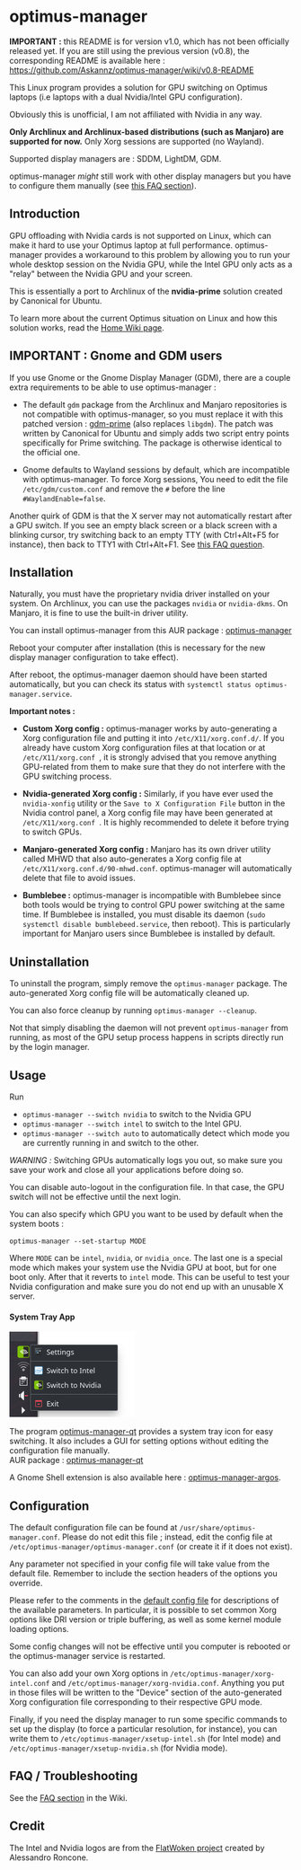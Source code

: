 optimus-manager
==================

**IMPORTANT :** this README is for version v1.0, which has not been officially released yet. If you are still using the previous version (v0.8), the corresponding README is available here : https://github.com/Askannz/optimus-manager/wiki/v0.8-README

This Linux program provides a solution for GPU switching on Optimus laptops (i.e laptops with a dual Nvidia/Intel GPU configuration).

Obviously this is unofficial, I am not affiliated with Nvidia in any way.

**Only Archlinux and Archlinux-based distributions (such as Manjaro) are supported for now.**
Only Xorg sessions are supported (no Wayland).

Supported display managers are : SDDM, LightDM, GDM.

optimus-manager *might* still work with other display managers but you have to configure them manually (see [this FAQ section](https://github.com/Askannz/optimus-manager/wiki/FAQ,-common-issues,-troubleshooting#my-display-manager-is-not-sddm-lightdm-nor-sddm)).

Introduction
----------
GPU offloading with Nvidia cards is not supported on Linux, which can make it hard to use your Optimus laptop at full performance. optimus-manager provides a workaround to this problem by allowing you to run your whole desktop session on the Nvidia GPU, while the Intel GPU only acts as a "relay" between the Nvidia GPU and your screen.

This is essentially a port to Archlinux of the **nvidia-prime** solution created by Canonical for Ubuntu.

To learn more about the current Optimus situation on Linux and how this solution works, read the [Home Wiki page](https://github.com/Askannz/optimus-manager/wiki).


IMPORTANT : Gnome and GDM users
----------

If you use Gnome or the Gnome Display Manager (GDM), there are a couple extra requirements to be able to use optimus-manager :

* The default `gdm` package from the Archlinux and Manjaro repositories is not compatible with optimus-manager, so you must replace it with this patched version : [gdm-prime](https://aur.archlinux.org/packages/gdm-prime/) (also replaces `libgdm`). The patch was written by Canonical for Ubuntu and simply adds two script entry points specifically for Prime switching. The package is otherwise identical to the official one.

* Gnome defaults to Wayland sessions by default, which are incompatible with optimus-manager. To force Xorg sessions, You need to edit the file `/etc/gdm/custom.conf` and remove the `#` before the line `#WaylandEnable=false`.

Another quirk of GDM is that the X server may not automatically restart after a GPU switch. If you see an empty black screen or a black screen with a blinking cursor, try switching back to an empty TTY (with Ctrl+Alt+F5 for instance), then back to TTY1 with Ctrl+Alt+F1. See [this FAQ question](https://github.com/Askannz/optimus-manager/wiki/FAQ,-common-issues,-troubleshooting#after-trying-to-switch-gpus-i-am-stuck-with-a-black-screen-or-a-black-screen-with-a-blinking-cursor-or-a-tty-login-screen).


Installation
----------

Naturally, you must have the proprietary nvidia driver installed on your system. On Archlinux, you can use the packages `nvidia` or `nvidia-dkms`. On Manjaro, it is fine to use the built-in driver utility.

You can install optimus-manager from this AUR package : [optimus-manager](https://aur.archlinux.org/packages/optimus-manager/)

Reboot your computer after installation (this is necessary for the new display manager configuration to take effect).

After reboot, the optimus-manager daemon should have been started automatically, but you can check its status with `systemctl status optimus-manager.service`.

**Important notes :**

* **Custom Xorg config :** optimus-manager works by auto-generating a Xorg configuration file and putting it into `/etc/X11/xorg.conf.d/`. If you already have custom Xorg configuration files at that location or at `/etc/X11/xorg.conf `, it is strongly advised that you remove anything GPU-related from them to make sure that they do not interfere with the GPU switching process.

* **Nvidia-generated Xorg config :** Similarly, if you have ever used the `nvidia-xonfig` utility or the `Save to X Configuration File` button in the Nvidia control panel, a Xorg config file may have been generated at `/etc/X11/xorg.conf `. It is highly recommended to delete it before trying to switch GPUs.

* **Manjaro-generated Xorg config :** Manjaro has its own driver utility called MHWD that also auto-generates a Xorg config file at `/etc/X11/xorg.conf.d/90-mhwd.conf`. optimus-manager will automatically delete that file to avoid issues.

* **Bumblebee :** optimus-manager is incompatible with Bumblebee since both tools would be trying to control GPU power switching at the same time. If Bumblebee is installed, you must disable its daemon (`sudo systemctl disable bumblebeed.service`, then reboot). This is particularly important for Manjaro users since Bumblebee is installed by default.

Uninstallation
----------

To uninstall the program, simply remove the `optimus-manager` package. The auto-generated Xorg config file will be automatically cleaned up.

You can also force cleanup by running `optimus-manager --cleanup`.

Not that simply disabling the daemon will not prevent `optimus-manager` from running, as most of the GPU setup process happens in scripts directly run by the login manager.

Usage
----------

Run
* `optimus-manager --switch nvidia` to switch to the Nvidia GPU
* `optimus-manager --switch intel` to switch to the Intel GPU.
* `optimus-manager --switch auto` to automatically detect which mode you are currently running in and switch to the other.

*WARNING :* Switching GPUs automatically logs you out, so make sure you save your work and close all your applications before doing so.

You can disable auto-logout in the configuration file. In that case, the GPU switch will not be effective until the next login.

You can also specify which GPU you want to be used by default when the system boots :

```
optimus-manager --set-startup MODE
```

Where `MODE` can be `intel`, `nvidia`, or `nvidia_once`. The last one is a special mode which makes your system use the Nvidia GPU at boot, but for one boot only. After that it reverts to `intel` mode. This can be useful to test your Nvidia configuration and make sure you do not end up with an unusable X server.

#### System Tray App

![optimus-manager systray screenshot](systray.png "optimus-manager systray")

The program [optimus-manager-qt](https://github.com/Shatur95/optimus-manager-qt) provides a system tray icon for easy switching. It also includes a GUI for setting options without editing the configuration file manually.    
AUR package : [optimus-manager-qt](https://aur.archlinux.org/packages/optimus-manager-qt/)

A Gnome Shell extension is also available here : [optimus-manager-argos](https://github.com/inzar98/optimus-manager-argos).

Configuration
----------

The default configuration file can be found at `/usr/share/optimus-manager.conf`. Please do not edit this file ; instead, edit the config file at `/etc/optimus-manager/optimus-manager.conf` (or create it if it does not exist).

Any parameter not specified in your config file will take value from the default file. Remember to include the section headers of the options you override.

Please refer to the comments in the [default config file](https://github.com/Askannz/optimus-manager/blob/master/optimus-manager.conf) for descriptions of the available parameters. In particular, it is possible to set common Xorg options like DRI version or triple buffering, as well as some kernel module loading options.

Some config changes will not be effective until you computer is rebooted or the optimus-manager service is restarted.

You can also add your own Xorg options in `/etc/optimus-manager/xorg-intel.conf` and `/etc/optimus-manager/xorg-nvidia.conf`. Anything you put in those files will be written to the "Device" section of the auto-generated Xorg configuration file corresponding to their respective GPU mode.

Finally, if you need the display manager to run some specific commands to set up the display (to force a particular resolution, for instance), you can write them to `/etc/optimus-manager/xsetup-intel.sh` (for Intel mode) and `/etc/optimus-manager/xsetup-nvidia.sh` (for Nvidia mode).

FAQ / Troubleshooting
----------

See the [FAQ section](https://github.com/Askannz/optimus-manager/wiki/FAQ,-common-issues,-troubleshooting) in the Wiki.

Credit
----------
The Intel and Nvidia logos are from the [FlatWoken project](https://github.com/alecive/FlatWoken) created by Alessandro Roncone.
